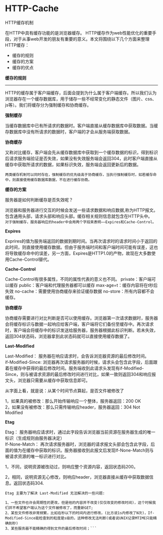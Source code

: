 # HTTP-Cache
HTTP缓存机制

在HTTP中具有缓存功能的是浏览器缓存。 HTTP缓存作为web性能优化的重要手段，对于从事web开发的朋友有重要的意义。本文将围绕以下几个方面来整理HTTP缓存：  

+ 缓存的规则
+ 缓存的方案
+ 缓存的优点

**缓存的规则**

---
HTTP的缓存属于客户端缓存，后面会提到为什么属于客户端缓存。所以我们认为浏览器存在一个缓存数据库，用于储存一些不经常变化的静态文件（图片、css、js等）。我们将缓存分为强制缓存和协商缓存。  

**强制缓存**  

当缓存数据库中已有所请求的数据时。客户端直接从缓存数据库中获取数据。当缓存数据库中没有所请求的数据时，客户端的才会从服务端获取数据。  

**协商缓存**  

又称对比缓存，客户端会先从缓存数据库中获取到一个缓存数据的标识，得到标识后请求服务端验证是否失效，如果没有失效服务端会返回304，此时客户端直接从缓存中获取所请求的数据，如果标识失效，服务端会返回更新后的数据。

`两类缓存机制可以同时存在，强制缓存的优先级高于协商缓存，当执行强制缓存时，如若缓存命中，则直接使用缓存数据库数据，不在进行缓存协商。`

**缓存的方案**  

服务器是如何判断缓存是否失效呢？  

浏览器和服务器进行交互的时候会发送一些请求数据和响应数据,称为HTTP报文。包含通用头部，请求头部和响应头部。缓存相关规则信息就包含在HTTP头中。  
`对于强制缓存，服务器响应的header中会用两个字段来表明——Expires和Cache-Control。`  

**Expires**  

Exprires的值为服务端返回的数据到期时间。当再次请求时的请求时间小于返回的此时间，则直接使用缓存数据。但由于服务端时间和客户端时间可能有误差，这也将导致缓存命中的误差，另一方面，Expires是HTTP1.0的产物，故现在大多数使用Cache-Control替代。  

**Cache-Control**

Cache-Control有很多属性，不同的属性代表的意义也不同。
private：客户端可以缓存
public：客户端和代理服务器都可以缓存
max-age=t：缓存内容将在t秒后失效
no-cache：需要使用协商缓存来验证缓存数据
no-store：所有内容都不会缓存。

**协商缓存**

协商缓存需要进行对比判断是否可以使用缓存。浏览器第一次请求数据时，服务器会将缓存标识与数据一起响应给客户端，客户端将它们备份至缓存中。再次请求时，客户端会将缓存中的标识发送给服务器，服务器根据此标识判断。若未失效，返回304状态码，浏览器拿到此状态码就可以直接使用缓存数据了。

**Last-Modified**

Last-Modified： 服务器在响应请求时，会告诉浏览器资源的最后修改时间。  
if-Modified-Since:
浏览器再次请求服务器的时候，请求头会包含此字段，后面跟着在缓存中获得的最后修改时间。服务端收到此请求头发现有if-Modified-Since，则与被请求资源的最后修改时间进行对比，如果一致则返回304和响应报文头，浏览器只需要从缓存中获取信息即可。  

从字面上看，就是说：从某个时间节点算起，是否文件被修改了

1，如果真的被修改：那么开始传输响应一个整体，服务器返回：200 OK  
2，如果没有被修改：那么只需传输响应header，服务器返回：304 Not Modified

**Etag**

Etag： 服务器响应请求时，通过此字段告诉浏览器当前资源在服务器生成的唯一标识（生成规则由服务器决定）  
If-None-Match： 再次请求服务器时，浏览器的请求报文头部会包含此字段，后面的值为在缓存中获取的标识。服务器接收到此报文后发现If-None-Match则与被请求资源的唯一标识进行对比。 

1，不同，说明资源被改动过，则响应整个资源内容，返回状态码200。  

2，相同，说明资源无心修改，则响应header，浏览器直接从缓存中获取数据信息。返回状态码304.

```
Etag 主要为了解决 Last-Modified 无法解决的一些问题:

1、一些文件也许会周期性的更改，但是他的内容并不改变(仅仅改变的修改时间)，这个时候我们并不希望客户端认为这个文件被修改了，而重新GET;
2、某些文件修改非常频繁，比如在秒以下的时间内进行修改，(比方说1s内修改了N次)，If-Modified-Since能检查到的粒度是s级的，这种修改无法判断(或者说UNIX记录MTIME只能精确到秒)
3、某些服务器不能精确的得到文件的最后修改时间；```